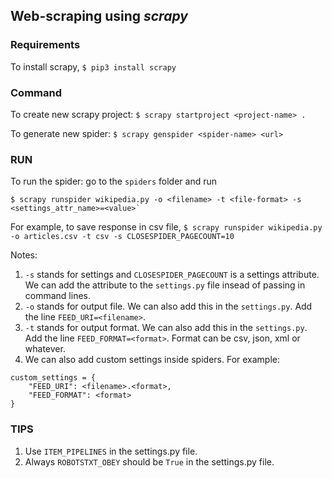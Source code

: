 ## Web-scraping using _scrapy_

### Requirements

To install scrapy, `$ pip3 install scrapy`

### Command

To create new scrapy project: `$ scrapy startproject <project-name> .`

To generate new spider: `$ scrapy genspider <spider-name> <url>`

### RUN

To run the spider: go to the `spiders` folder and run

```
$ scrapy runspider wikipedia.py -o <filename> -t <file-format> -s <settings_attr_name>=<value>`
```

For example, to save response in csv file, `$ scrapy runspider wikipedia.py -o articles.csv -t csv -s CLOSESPIDER_PAGECOUNT=10`

Notes:

1. `-s` stands for settings and `CLOSESPIDER_PAGECOUNT` is a settings attribute. We can add the attribute to the `settings.py` file insead of passing in command lines.
2. `-o` stands for output file. We can also add this in the `settings.py`. Add the line `FEED_URI=<filename>`.
3. `-t` stands for output format. We can also add this in the `settings.py`. Add the line `FEED_FORMAT=<format>`. Format can be csv, json, xml or whatever.
4. We can also add custom settings inside spiders. For example:

```
custom_settings = {
    "FEED_URI": <filename>.<format>,
    "FEED_FORMAT": <format>
}
```

### TIPS

1. Use `ITEM_PIPELINES` in the settings.py file.
2. Always `ROBOTSTXT_OBEY` should be `True` in the settings.py file.
